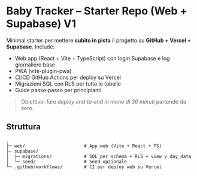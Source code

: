 # Baby Tracker – Starter Repo (Web + Supabase) V1

Minimal starter per mettere **subito in pista** il progetto su **GitHub + Vercel + Supabase**.
Include:
- Web app (React + Vite + TypeScript) con login Supabase e log giornaliero base
- PWA (vite-plugin-pwa)
- CI/CD GitHub Actions per deploy su Vercel
- Migrazioni SQL con RLS per tutte le tabelle
- Guide passo‑passo per principianti

> Obiettivo: fare *deploy end‑to‑end in meno di 30 minuti* partendo da zero.

## Struttura
```
.
├─ web/                      # App web (Vite + React + TS)
├─ supabase/
│  ├─ migrations/            # SQL per schema + RLS + view v_day_data
│  └─ seed/                  # Seed opzionale
└─ .github/workflows/        # CI per deploy web su Vercel
```
